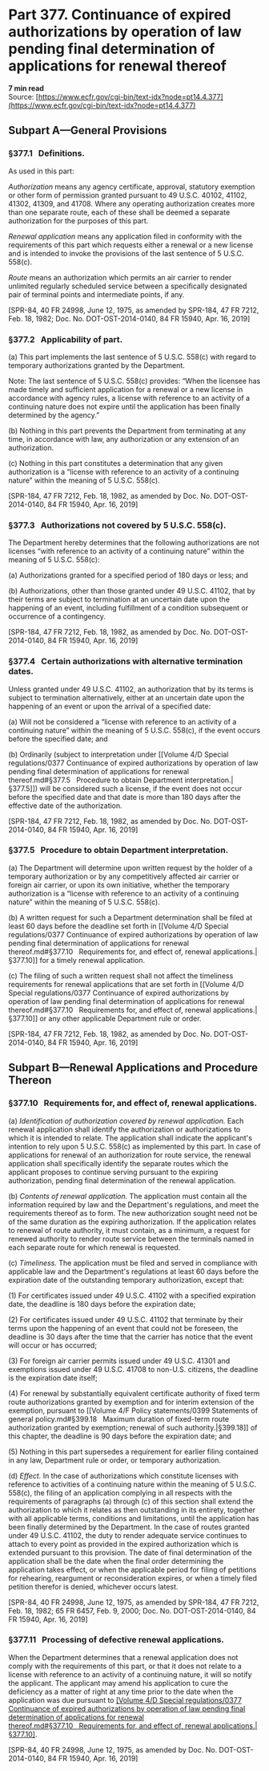 # Part 377. Continuance of expired authorizations by operation of law pending final determination of applications for renewal thereof
**7 min read**  
Source: [https://www.ecfr.gov/cgi-bin/text-idx?node=pt14.4.377](https://www.ecfr.gov/cgi-bin/text-idx?node=pt14.4.377)

<div>

## Subpart A—General Provisions

### §377.1   Definitions.

As used in this part:

*Authorization* means any agency certificate, approval, statutory exemption or other form of permission granted pursuant to 49 U.S.C. 40102, 41102, 41302, 41309, and 41708. Where any operating authorization creates more than one separate route, each of these shall be deemed a separate authorization for the purposes of this part.

*Renewal application* means any application filed in conformity with the requirements of this part which requests either a renewal or a new license and is intended to invoke the provisions of the last sentence of 5 U.S.C. 558(c).

*Route* means an authorization which permits an air carrier to render unlimited regularly scheduled service between a specifically designated pair of terminal points and intermediate points, if any.

\[SPR-84, 40 FR 24998, June 12, 1975, as amended by SPR-184, 47 FR 7212, Feb. 18, 1982; Doc. No. DOT-OST-2014-0140, 84 FR 15940, Apr. 16, 2019\]

### §377.2   Applicability of part.

\(a\) This part implements the last sentence of 5 U.S.C. 558(c) with regard to temporary authorizations granted by the Department.

<div>

Note: The last sentence of 5 U.S.C. 558(c) provides: “When the licensee has made timely and sufficient application for a renewal or a new license in accordance with agency rules, a license with reference to an activity of a continuing nature does not expire until the application has been finally determined by the agency.”

</div>

\(b\) Nothing in this part prevents the Department from terminating at any time, in accordance with law, any authorization or any extension of an authorization.

\(c\) Nothing in this part constitutes a determination that any given authorization is a “license with reference to an activity of a continuing nature” within the meaning of 5 U.S.C. 558(c).

\[SPR-184, 47 FR 7212, Feb. 18, 1982, as amended by Doc. No. DOT-OST-2014-0140, 84 FR 15940, Apr. 16, 2019\]

### §377.3   Authorizations not covered by 5 U.S.C. 558(c).

The Department hereby determines that the following authorizations are not licenses “with reference to an activity of a continuing nature” within the meaning of 5 U.S.C. 558(c):

\(a\) Authorizations granted for a specified period of 180 days or less; and

\(b\) Authorizations, other than those granted under 49 U.S.C. 41102, that by their terms are subject to termination at an uncertain date upon the happening of an event, including fulfillment of a condition subsequent or occurrence of a contingency.

\[SPR-184, 47 FR 7212, Feb. 18, 1982, as amended by Doc. No. DOT-OST-2014-0140, 84 FR 15940, Apr. 16, 2019\]

### §377.4   Certain authorizations with alternative termination dates.

Unless granted under 49 U.S.C. 41102, an authorization that by its terms is subject to termination alternatively, either at an uncertain date upon the happening of an event or upon the arrival of a specified date:

\(a\) Will not be considered a “license with reference to an activity of a continuing nature” within the meaning of 5 U.S.C. 558(c), if the event occurs before the specified date; and

\(b\) Ordinarily (subject to interpretation under [[Volume 4/D Special regulations/0377 Continuance of expired authorizations by operation of law pending final determination of applications for renewal thereof.md#§377.5   Procedure to obtain Department interpretation.|§377.5]]) will be considered such a license, if the event does not occur before the specified date and that date is more than 180 days after the effective date of the authorization.

\[SPR-184, 47 FR 7212, Feb. 18, 1982, as amended by Doc. No. DOT-OST-2014-0140, 84 FR 15940, Apr. 16, 2019\]

### §377.5   Procedure to obtain Department interpretation.

\(a\) The Department will determine upon written request by the holder of a temporary authorization or by any competitively affected air carrier or foreign air carrier, or upon its own initiative, whether the temporary authorization is a “license with reference to an activity of a continuing nature” within the meaning of 5 U.S.C. 558(c).

\(b\) A written request for such a Department determination shall be filed at least 60 days before the deadline set forth in [[Volume 4/D Special regulations/0377 Continuance of expired authorizations by operation of law pending final determination of applications for renewal thereof.md#§377.10   Requirements for, and effect of, renewal applications.|§377.10]] for a timely renewal application.

\(c\) The filing of such a written request shall not affect the timeliness requirements for renewal applications that are set forth in [[Volume 4/D Special regulations/0377 Continuance of expired authorizations by operation of law pending final determination of applications for renewal thereof.md#§377.10   Requirements for, and effect of, renewal applications.|§377.10]] or any other applicable Department rule or order.

\[SPR-184, 47 FR 7212, Feb. 18, 1982, as amended by Doc. No. DOT-OST-2014-0140, 84 FR 15940, Apr. 16, 2019\]

## Subpart B—Renewal Applications and Procedure Thereon

### §377.10   Requirements for, and effect of, renewal applications.

\(a\) *Identification of authorization covered by renewal application.* Each renewal application shall identify the authorization or authorizations to which it is intended to relate. The application shall indicate the applicant's intention to rely upon 5 U.S.C. 558(c) as implemented by this part. In case of applications for renewal of an authorization for route service, the renewal application shall specifically identify the separate routes which the applicant proposes to continue serving pursuant to the expiring authorization, pending final determination of the renewal application.

\(b\) *Contents of renewal application.* The application must contain all the information required by law and the Department's regulations, and meet the requirements thereof as to form. The new authorization sought need not be of the same duration as the expiring authorization. If the application relates to renewal of route authority, it must contain, as a minimum, a request for renewed authority to render route service between the terminals named in each separate route for which renewal is requested.

\(c\) *Timeliness.* The application must be filed and served in compliance with applicable law and the Department's regulations at least 60 days before the expiration date of the outstanding temporary authorization, except that:

\(1\) For certificates issued under 49 U.S.C. 41102 with a specified expiration date, the deadline is 180 days before the expiration date;

\(2\) For certificates issued under 49 U.S.C. 41102 that terminate by their terms upon the happening of an event that could not be foreseen, the deadline is 30 days after the time that the carrier has notice that the event will occur or has occurred;

\(3\) For foreign air carrier permits issued under 49 U.S.C. 41301 and exemptions issued under 49 U.S.C. 41708 to non-U.S. citizens, the deadline is the expiration date itself;

\(4\) For renewal by substantially equivalent certificate authority of fixed term route authorizations granted by exemption and for interim extension of the exemption, pursuant to [[Volume 4/F Policy statements/0399 Statements of general policy.md#§399.18   Maximum duration of fixed-term route authorization granted by exemption; renewal of such authority.|§399.18]] of this chapter, the deadline is 90 days before the expiration date; and

\(5\) Nothing in this part supersedes a requirement for earlier filing contained in any law, Department rule or order, or temporary authorization.

\(d\) *Effect.* In the case of authorizations which constitute licenses with reference to activities of a continuing nature within the meaning of 5 U.S.C. 558(c), the filing of an application complying in all respects with the requirements of paragraphs (a) through (c) of this section shall extend the authorization to which it relates as then outstanding in its entirety, together with all applicable terms, conditions and limitations, until the application has been finally determined by the Department. In the case of routes granted under 49 U.S.C. 41102, the duty to render adequate service continues to attach to every point as provided in the expired authorization which is extended pursuant to this provision. The date of final determination of the application shall be the date when the final order determining the application takes effect, or when the applicable period for filing of petitions for rehearing, reargument or reconsideration expires, or when a timely filed petition therefor is denied, whichever occurs latest.

\[SPR-84, 40 FR 24998, June 12, 1975, as amended by SPR-184, 47 FR 7212, Feb. 18, 1982; 65 FR 6457, Feb. 9, 2000; Doc. No. DOT-OST-2014-0140, 84 FR 15940, Apr. 16, 2019\]

### §377.11   Processing of defective renewal applications.

When the Department determines that a renewal application does not comply with the requirements of this part, or that it does not relate to a license with reference to an activity of a continuing nature, it will so notify the applicant. The applicant may amend his application to cure the deficiency as a matter of right at any time prior to the date when the application was due pursuant to [[Volume 4/D Special regulations/0377 Continuance of expired authorizations by operation of law pending final determination of applications for renewal thereof.md#§377.10   Requirements for, and effect of, renewal applications.|§377.10]](c).

\[SPR-84, 40 FR 24998, June 12, 1975, as amended by Doc. No. DOT-OST-2014-0140, 84 FR 15940, Apr. 16, 2019\]

</div>